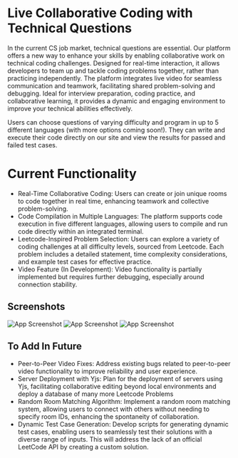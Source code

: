 
# Live Collaborative Coding with Technical Questions

In the current CS job market, technical questions are essential. Our platform offers a new way to enhance your skills by enabling collaborative work on technical coding challenges. Designed for real-time interaction, it allows developers to team up and tackle coding problems together, rather than practicing independently. The platform integrates live video for seamless communication and teamwork, facilitating shared problem-solving and debugging. Ideal for interview preparation, coding practice, and collaborative learning, it provides a dynamic and engaging environment to improve your technical abilities effectively.

Users can choose questions of varying difficulty and program in up to 5 different languages (with more options coming soon!). They can write and execute their code directly on our site and view the results for passed and failed test cases.

# Current Functionality
- Real-Time Collaborative Coding: Users can create or join unique rooms to code together in real time, enhancing teamwork and collective problem-solving.
- Code Compilation in Multiple Languages: The platform supports code execution in five different languages, allowing users to compile and run code directly within an integrated terminal.
- Leetcode-Inspired Problem Selection: Users can explore a variety of coding challenges at all difficulty levels, sourced from Leetcode. Each problem includes a detailed statement, time complexity considerations, and example test cases for effective practice.
- Video Feature (In Development): Video functionality is partially implemented but requires further debugging, especially around connection stability.

## Screenshots
![App Screenshot](https://i.postimg.cc/PqfZVKhc/initial.png)
![App Screenshot](https://i.postimg.cc/FzNrQKCP/anotha.png)
![App Screenshot](https://i.postimg.cc/T10R2XZT/c.png)

## To Add In Future
- Peer-to-Peer Video Fixes: Address existing bugs related to peer-to-peer video functionality to improve reliability and user experience.
- Server Deployment with Yjs: Plan for the deployment of servers using Yjs, facilitating collaborative editing beyond local environments and deploy a database of many more Leetcode Problems
- Random Room Matching Algorithm: Implement a random room matching system, allowing users to connect with others without needing to specify room IDs, enhancing the spontaneity of collaboration.
- Dynamic Test Case Generation: Develop scripts for generating dynamic test cases, enabling users to seamlessly test their solutions with a diverse range of inputs. This will address the lack of an official LeetCode API by creating a custom solution.
